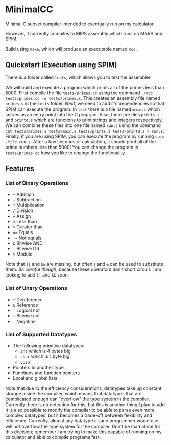 # MinimalCC
Minimal C subset compiler intended to eventually run on my calculator

However, it currently compiles to MIPS assembly which runs on MARS and SPIM.

Build using `make`, which will produce an executable named `mcc`.

## Quickstart (Execution using SPIM)
There is a folder called `tests`, which allows you to test the assembler. 

We will build and execute a program which prints all of the primes less than 5000. First compile the file `tests/primes.cc` using the command `./mcc tests/primes.cc -o tests/primes.s`. This creates an assembly file named `primes.s` in the `tests` folder. Next, we need to add it's dependencies so that SPIM can execute the program. In `test` there is a file named `main.s` which serves as an entry point into the C program. Also, there are files `prints.s` and `printd.s` which are functions to print strings and integers respectively. We can combine these files into one file named `run.s` using the command `cat tests/primes.s tests/main.s tests/prints.s tests/printd.s > run.s`. Finally, if you are using SPIM, you can execute the program by running `spim -file run.s`. After a few seconds of calculation, it should print all of the prime numbers less than 5000! You can change the program in `tests/primes.cc` how you like to change the functionality. 

## Features
### List of Binary Operations
- `+` Addition
- `-` Subtraction
- `*` Multiplication
- `/` Division
- `=` Assign
- `<` Less than
- `>` Greater than
- `==` Equals
- `!=` Not equals
- `&` Bitwise AND
- `|` Bitwise OR
- `%` Modulo

Note that `||` and `&&` are missing, but often `|` and `&` can be used to substitute them. *Be careful though*, because these operators don't short circuit. I am looking to add `||` and `&&` soon.
### List of Unary Operations
- `*` Dereference
- `&` Reference
- `!` Logical not
- `~` Bitwise not
- `-` Negation

### List of Supported Datatypes
- The following primitive datatypes:
  - `int` which is 4 bytes big
  - `char` which is 1 byte big
  - `void`
- Pointers to another type
- Functions and function pointers
- Local and global lists

Note that due to the efficiency considerations, datatypes take up constant storage inside the compiler, which means that datatypes that are complicated enough can "overflow" the type system in the compiler. Currently there is no detection for this, but this is another thing I plan to add. It is also possible to modify the compiler to be able to parse even more complex datatypes, but it becomes a trade-off between flexibility and efficiency. Currently, almost any datatype a sane programmer would use will not overflow the type system for the compiler. Don't be mad at me for this decision; remember I am trying to make this capable of running on my calculator and able to compile programs fast. 
